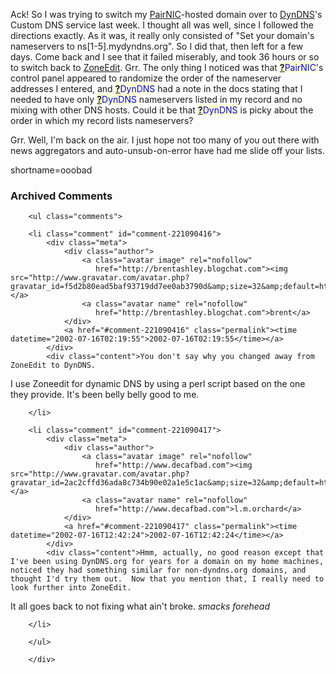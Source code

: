 <p>Ack!  So I was trying to switch my <a href="http://www.pairnic.com">PairNIC</a>-hosted domain over to <a href="http://www.dyndns.org">DynDNS</a>'s Custom DNS service last week.  I thought all was well, since I followed the directions exactly.  As it was, it really only consisted of "Set your domain's nameservers to ns[1-5].mydyndns.org".  So I did that, then left for a few days.  Come back and I see that it failed miserably, and took 36 hours or so to switch back to <a href="http://www.zoneedit.com">ZoneEdit</a>.  Grr.  The only thing I noticed was that <span style='background : #FFFFCE;'><a href="http://www.decafbad.com/twiki/bin/edit/Main/PairNIC?topicparent=Main.FilterData"><b>?</b></a><font color="#0000FF">PairNIC</font></span>'s control panel appeared to randomize the order of the nameserver addresses I entered, and <span style='background : #FFFFCE;'><a href="http://www.decafbad.com/twiki/bin/edit/Main/DynDNS?topicparent=Main.FilterData"><b>?</b></a><font color="#0000FF">DynDNS</font></span> had a note in the docs stating that I needed to have only <span style='background : #FFFFCE;'><a href="http://www.decafbad.com/twiki/bin/edit/Main/DynDNS?topicparent=Main.FilterData"><b>?</b></a><font color="#0000FF">DynDNS</font></span> nameservers listed in my record and no mixing with other DNS hosts.  Could it be that <span style='background : #FFFFCE;'><a href="http://www.decafbad.com/twiki/bin/edit/Main/DynDNS?topicparent=Main.FilterData"><b>?</b></a><font color="#0000FF">DynDNS</font></span> is picky about the order in which my record lists nameservers?</p>
<p>Grr.  Well, I'm back on the air.  I just hope not too many of you out there with news aggregators and auto-unsub-on-error have had me slide off your lists.</p>
<!--more-->
shortname=ooobad

<div id="comments" class="comments archived-comments">
            <h3>Archived Comments</h3>
            
        <ul class="comments">
            
        <li class="comment" id="comment-221090416">
            <div class="meta">
                <div class="author">
                    <a class="avatar image" rel="nofollow" 
                       href="http://brentashley.blogchat.com"><img src="http://www.gravatar.com/avatar.php?gravatar_id=f5d2b80ead5baf93719dd7ee0ab3790d&amp;size=32&amp;default=http://mediacdn.disqus.com/1320279820/images/noavatar32.png"/></a>
                    <a class="avatar name" rel="nofollow" 
                       href="http://brentashley.blogchat.com">brent</a>
                </div>
                <a href="#comment-221090416" class="permalink"><time datetime="2002-07-16T02:19:55">2002-07-16T02:19:55</time></a>
            </div>
            <div class="content">You don't say why you changed away from ZoneEdit to DynDNS.

I use Zoneedit for dynamic DNS by using a perl script based on the one they provide.  It's been belly belly good to me.</div>
            
        </li>
    
        <li class="comment" id="comment-221090417">
            <div class="meta">
                <div class="author">
                    <a class="avatar image" rel="nofollow" 
                       href="http://www.decafbad.com"><img src="http://www.gravatar.com/avatar.php?gravatar_id=2ac2cffd36ada8c734b90e02a1e5c1ac&amp;size=32&amp;default=http://mediacdn.disqus.com/1320279820/images/noavatar32.png"/></a>
                    <a class="avatar name" rel="nofollow" 
                       href="http://www.decafbad.com">l.m.orchard</a>
                </div>
                <a href="#comment-221090417" class="permalink"><time datetime="2002-07-16T12:42:24">2002-07-16T12:42:24</time></a>
            </div>
            <div class="content">Hmm, actually, no good reason except that I've been using DynDNS.org for years for a domain on my home machines, noticed they had something similar for non-dyndns.org domains, and thought I'd try them out.  Now that you mention that, I really need to look further into ZoneEdit.

It all goes back to not fixing what ain't broke.  *smacks forehead*</div>
            
        </li>
    
        </ul>
    
        </div>
    